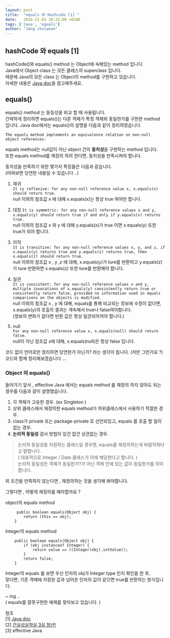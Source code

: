```yaml
---
layout: post
title:  "equals 와 Hashcode [1] "
date:   2016-11-03 10:32:00 +0200
tags: ['Java', 'equals']
author: "Jang chulwoon"
---
```



## hashCode 와 equals [1]

hashCode()와 equals() method 는 Object에 속해있는 method 입니다.    
Java에서 Object class 는 모든 클레스의 superclass 입니다.   
때문에 Java의 모든 class 는 Object의 method를 구현하고 있습니다.   
자세한 내용은 [Java doc]('https://docs.oracle.com/javase/8/docs/api/')을 참고해주세요.   

## equals()   

equals() method 는 동등성을 비교 할 때 사용됩니다.   
간략하게 정리하면 equals()는 다른 객체가 특정 객체와 동일한가를 구현한 method 입니다.     Java doc에서는 equals()의 설명을 다음과 같이 정리하였습니다.   
   
`The equals method implements an equivalence relation on non-null object references:`   

equals method는 null값이 아닌 object 간의 **동치성**을 구현하는 method 입니다.    
또한 equals method를 재정의 하려 한다면, 동치성을 만족시켜야 합니다.   

동치성을 만족하기 위한 몇가지 특징들은 다음과 같습니다.   
(어찌보면 당연한 내용일 수 있습니다 ..)

1. 재귀    
`It is reflexive: for any non-null reference value x, x.equals(x) should return true.`      
null 이외의 참조값 x 에 대해 x.equals(x)는 항상 true 여야만 합니다.  

2. 대칭 
`It is symmetric: for any non-null reference values x and y, x.equals(y) should return true if and only if y.equals(x) returns true.`   
null 이외의 참조값 x 와 y 에 대해 y.equals(x)가 true 이면 x.equals(y) 또한 true가 되야 합니다. 
 
3. 이적   
`It is transitive: for any non-null reference values x, y, and z, if x.equals(y) returns true and y.equals(z) returns true, then x.equals(z) should return true. `    
null 이외의 참조값 x , y ,z 에 대해, x.equals(y)가 ture를 반환하고 y.equals(z)가 ture 반환하면 x.equals(z) 또한 ture를 반환해야 합니다. 
   
4. 일관   
`It is consistent: for any non-null reference values x and y, multiple invocations of x.equals(y) consistently return true or consistently return false, provided no information used in equals comparisons on the objects is modified.`       
null 이외의 참조값 x , y 에 대해, equals를 통해 비교되는 정보에 수정이 없다면, x.equals(y)의 호출의 결과는 계속해서 true나 false여야합니다.       
(정보의 변화가 없다면 반환 값은 항상 일관되어져야 합니다.)    

5. null    
`For any non-null reference value x, x.equals(null) should return false.`  
null이 아닌 참조값 x에 대해, x.equals(null)은 항상 false 입니다.  

코드 없이 언어로만 정리하면 당연한거 아닌가? 라는 생각이 듭니다. (저만 그런가요 ?)    
코드와 함께 정리해보겠습니다 ...   

### Object 의 equals()    

들어가기 앞서 , effective Java 에서는 equals method 를 재정의 하지 않아도 되는 경우를 다음과 같이 설명했습니다.  

1. 각 객체가 고유한 경우. (ex Singleton )
2. 상위 클래스에서 재정의한 equals method가 하위클래스에서 사용하기 적절한 경우.
3. class가 private 또는 package-private 로 선언되있고, equals 를 호출 할 일이 없는 경우.
4. **논리적 동일성** 검사 방법이 있건 없건 상관없는 경우.

> 논리적 동일성을 지원하는 클래스일 경우엔, equals를 재정의하는게 바람직하다고 말합니다.   
> ( 대표적으로 Integer / Date 클래스가 이에 해당한다고 합니다. )       
> 논리적 동일성은 객체가 동일한가?가 아닌 객체 안에 있는 값이 동일한가를 의미합니다.

위 조건을 만족하지 않는다면 , 재정의하는 것을 생각해 봐야합니다.   

그렇다면 , 어떻게 재정의를 해야할까요 ? 


object의 equals method   

```
	 public boolean equals(Object obj) {
        return (this == obj);
    }
```

Integer의 equals method     

```
    public boolean equals(Object obj) {
        if (obj instanceof Integer) {
            return value == ((Integer)obj).intValue();
        }
        return false;
    }
```


Integer의 equals 를 보면 우선 인자의 obj가 Integer type 인지 확인을 한 후,   
맞다면, 기존 객체에 저장된 값과 넘어온 인자의 값이 같으면 true를 반환하는 방식입니다.

~ ing ..    
( equals를 잘못구현한 예제를 찾아보고 있습니다. )





참조   
[1] [Java doc]('https://docs.oracle.com/javase/8/docs/api/')     
[2] [건실성실착실 3실 청년!](`http://egloos.zum.com/iilii/v/3999066`)   
[3] effective Java 



 